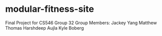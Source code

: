 # modular-fitness-site

Final Project for CS546
Group 32
Group Members:
Jackey Yang
Matthew Thomas
Harshdeep Aujla
Kyle Boberg
